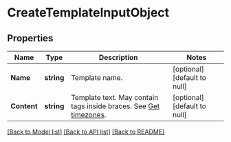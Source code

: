 # CreateTemplateInputObject

## Properties
Name | Type | Description | Notes
------------ | ------------- | ------------- | -------------
**Name** | **string** | Template name. | [optional] [default to null]
**Content** | **string** | Template text. May contain tags inside braces. See [Get timezones](http://docs.textmagictesting.com/#section/Custom-fields-list-(Merge-tags)). | [optional] [default to null]

[[Back to Model list]](../README.md#documentation-for-models) [[Back to API list]](../README.md#documentation-for-api-endpoints) [[Back to README]](../README.md)


